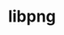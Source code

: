 ---
title: "libpng"
layout: cache
categories: [package, v0.18.1]
meta: {"versions": ["1.6.37"], "compilers": ["gcc@=7.3.1", "gcc@=7.5.0"], "oss": ["amzn2", "ubuntu18.04"], "platforms": ["linux"], "targets": ["aarch64", "graviton2", "x86_64", "x86_64_v3", "x86_64_v4"], "stacks": ["aws-ahug", "aws-ahug-aarch64", "aws-isc", "aws-isc-aarch64", "data-vis-sdk", "e4s", "radiuss", "root"], "num_specs": 5, "num_specs_by_stack": {"root": 5, "aws-isc": 2, "aws-ahug": 2, "data-vis-sdk": 1, "e4s": 1, "radiuss": 1, "aws-ahug-aarch64": 2, "aws-isc-aarch64": 2}}
spec_details: [{"hash": "jxkcsow5dafjsxjv5xhyo4amh5zwavcj", "compiler": "gcc@=7.3.1", "versions": ["1.6.37"], "os": "amzn2", "platform": "linux", "target": "x86_64_v4", "variants": [], "stacks": ["root", "aws-isc", "aws-ahug"], "size": "-", "tarball": "https://binaries.spack.io/releases/v0.18.1/build_cache/linux-amzn2-x86_64_v4/gcc-7.3.1/libpng-1.6.37/linux-amzn2-x86_64_v4-gcc-7.3.1-libpng-1.6.37-jxkcsow5dafjsxjv5xhyo4amh5zwavcj.spack"}, {"hash": "clc3t37q7rb6hfxybgy7bxeztzfehgkj", "compiler": "gcc@=7.5.0", "versions": ["1.6.37"], "os": "ubuntu18.04", "platform": "linux", "target": "x86_64", "variants": [], "stacks": ["root", "data-vis-sdk", "e4s", "radiuss"], "size": "-", "tarball": "https://binaries.spack.io/releases/v0.18.1/build_cache/linux-ubuntu18.04-x86_64/gcc-7.5.0/libpng-1.6.37/linux-ubuntu18.04-x86_64-gcc-7.5.0-libpng-1.6.37-clc3t37q7rb6hfxybgy7bxeztzfehgkj.spack"}, {"hash": "czxqqe2kawzosze7ue4tujgybwbcu7f6", "compiler": "gcc@=7.3.1", "versions": ["1.6.37"], "os": "amzn2", "platform": "linux", "target": "x86_64_v3", "variants": [], "stacks": ["root", "aws-isc", "aws-ahug"], "size": "-", "tarball": "https://binaries.spack.io/releases/v0.18.1/build_cache/linux-amzn2-x86_64_v3/gcc-7.3.1/libpng-1.6.37/linux-amzn2-x86_64_v3-gcc-7.3.1-libpng-1.6.37-czxqqe2kawzosze7ue4tujgybwbcu7f6.spack"}, {"hash": "a7ie6yqe7hmpmrmte4kzdb54soxi37tg", "compiler": "gcc@=7.3.1", "versions": ["1.6.37"], "os": "amzn2", "platform": "linux", "target": "aarch64", "variants": [], "stacks": ["root", "aws-ahug-aarch64", "aws-isc-aarch64"], "size": "-", "tarball": "https://binaries.spack.io/releases/v0.18.1/build_cache/linux-amzn2-aarch64/gcc-7.3.1/libpng-1.6.37/linux-amzn2-aarch64-gcc-7.3.1-libpng-1.6.37-a7ie6yqe7hmpmrmte4kzdb54soxi37tg.spack"}, {"hash": "niepiwkornvkzfjixs5g3w42o6ai3gpa", "compiler": "gcc@=7.3.1", "versions": ["1.6.37"], "os": "amzn2", "platform": "linux", "target": "graviton2", "variants": [], "stacks": ["root", "aws-ahug-aarch64", "aws-isc-aarch64"], "size": "-", "tarball": "https://binaries.spack.io/releases/v0.18.1/build_cache/linux-amzn2-graviton2/gcc-7.3.1/libpng-1.6.37/linux-amzn2-graviton2-gcc-7.3.1-libpng-1.6.37-niepiwkornvkzfjixs5g3w42o6ai3gpa.spack"}]
---